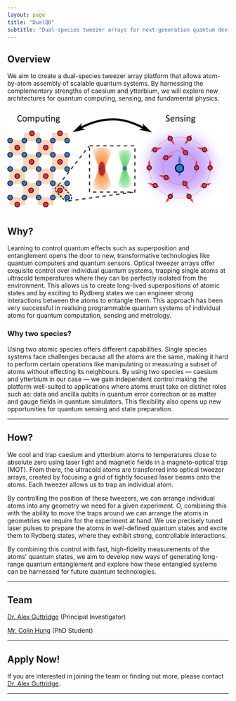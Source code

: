 ```yaml
---
layout: page
title: "DualQD"
subtitle: "Dual-species tweezer arrays for next-generation quantum devices"
---
```




## Overview

We aim to create a dual-species tweezer array platform that allows atom-by-atom assembly of scalable quantum systems. By harnessing the complementary strengths of caesium and ytterbium, we will explore new architectures for quantum computing, sensing, and fundamental physics.

![DualQD Project](DualQD/DualQD_2.png)
---

## Why?

Learning to control quantum effects such as superposition and entanglement opens the door to new, transformative technologies like quantum computers and quantum sensors. Optical tweezer arrays offer exquisite control over individual quantum systems, trapping single atoms at ultracold temperatures where they can be perfectly isolated from the environment. This allows us to create long-lived superpositions of atomic states and by exciting to Rydberg states we can engineer strong interactions between the atoms to entangle them. This approach has been very successful in realising programmable quantum systems of individual atoms for quantum computation, sensing and metrology.  

### Why two species?

Using two atomic species offers different capabilities. Single species systems face challenges because all the atoms are the same, making it hard to perform certain operations like manipulating or measuring a subset of atoms without effecting its neighbours. By using two species — caesium and ytterbium in our case — we gain independent control making the platform well-suited to applications where atoms must take on distinct roles such as: data and ancilla qubits in quantum error correction or as matter and gauge fields in quantum simulators. This flexibility also opens up new opportunities for quantum sensing and state preparation. 


---

## How?

We cool and trap caesium and ytterbium atoms to temperatures close to absolute zero using laser light and magnetic fields in a magneto-optical trap (MOT). From there, the ultracold atoms are transferred into optical tweezer arrays, created by focusing a grid of tightly focused laser beams onto the atoms. Each tweezer allows us to trap an individual atom. 

By controlling the position of these tweezers, we can arrange individual atoms into any geometry we need for a given experiment. O, combining this with the ability to move the traps around we can arrange the atoms in geometries we require for the experiment at hand. We use precisely tuned laser pulses to prepare the atoms in well-defined quantum states and excite them to Rydberg states, where they exhibit strong, controllable interactions. 

By combining this control with fast, high-fidelity measurements of the atoms’ quantum states, we aim to develop new ways of generating long-range quantum entanglement and explore how these entangled systems can be harnessed for future quantum technologies.

---

## Team

[Dr. Alex Guttridge](/members/current/guttridge) (Principal Investigator) 

[Mr. Colin Hung](https://www.durham.ac.uk/staff/colin-l-hung/) (PhD Student)

---

## Apply Now!
If you are interested in joining the team or finding out more, please contact [Dr. Alex Guttridge](mailto:alexander.guttridge@durham.ac.uk).

---


